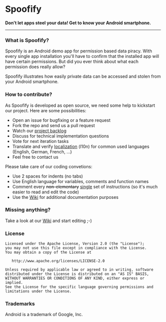 # Spoofify

**Don't let apps steel your data! Get to know your Android smartphone.**

- - -

### What is Spoofify?

Spoofify is an Android demo app for permission based data piracy. With every single app installation you'll have to confirm that the installed app will have certain permissions. But did you ever think about what each permission does really allow?

Spoofify illustrates how easily private data can be accessed and stolen from your Android smartphone.

### How to contribute?

As Spoofify is developed as open source, we need some help to kickstart our project. Here are some possibilities:

  - Open an issue for bugfixing or a feature request
  - Fork the repo and send us a pull request
  - Watch our [project backlog](https://trello.com/b/4dQolunO)
  - Discuss for technical implementation questions
  - Vote for next iteration tasks
  - Translate and verify [localization](https://github.com/wibuni/Spoofify-localization) (l10n) for common used languages (English, German, French, ...)
  - Feel free to contact us

Please take care of our coding convetions:

  - Use 2 spaces for indents (no tabs)
  - Use English language for variables, comments and function names
  - Comment every <del>non-elementary</del> <ins>single</ins> set of instructions (so it's much easier to read and edit the code)
  - Use the [Wiki](https://github.com/wibuni/Spoofify/wiki) for additional documentation purposes

### Missing anything?

Take a look at our [Wiki](https://github.com/wibuni/Spoofify/wiki) and start editing ;-)

### License

	Licensed under the Apache License, Version 2.0 (the "License");
	you may not use this file except in compliance with the License.
	You may obtain a copy of the License at

       http://www.apache.org/licenses/LICENSE-2.0

	Unless required by applicable law or agreed to in writing, software
	distributed under the License is distributed on an "AS IS" BASIS,
	WITHOUT WARRANTIES OR CONDITIONS OF ANY KIND, either express or implied.
	See the License for the specific language governing permissions and
	limitations under the License.

### Trademarks

Android is a trademark of Google, Inc.